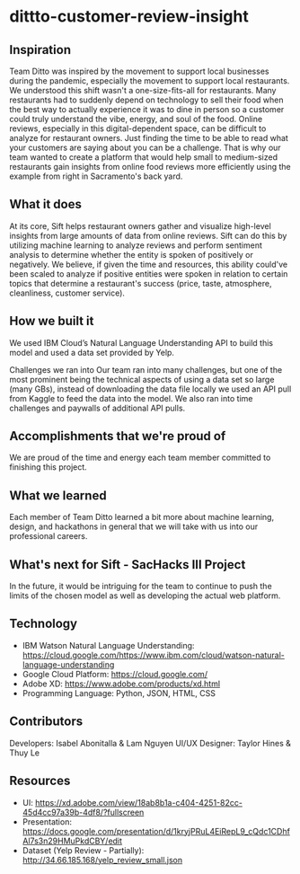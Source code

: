 # dittto-customer-review-insight

## Inspiration
Team Ditto was inspired by the movement to support local businesses during the pandemic, especially the movement to support local restaurants. We understood this shift wasn't a one-size-fits-all for restaurants. Many restaurants had to suddenly depend on technology to sell their food when the best way to actually experience it was to dine in person so a customer could truly understand the vibe, energy, and soul of the food. Online reviews, especially in this digital-dependent space, can be difficult to analyze for restaurant owners. Just finding the time to be able to read what your customers are saying about you can be a challenge. That is why our team wanted to create a platform that would help small to medium-sized restaurants gain insights from online food reviews more efficiently using the example from right in Sacramento's back yard.

## What it does
At its core, Sift helps restaurant owners gather and visualize high-level insights from large amounts of data from online reviews. Sift can do this by utilizing machine learning to analyze reviews and perform sentiment analysis to determine whether the entity is spoken of positively or negatively. We believe, if given the time and resources, this ability could've been scaled to analyze if positive entities were spoken in relation to certain topics that determine a restaurant's success (price, taste, atmosphere, cleanliness, customer service).

## How we built it
We used IBM Cloud’s Natural Language Understanding API to build this model and used a data set provided by Yelp.

Challenges we ran into
Our team ran into many challenges, but one of the most prominent being the technical aspects of using a data set so large (many GBs), instead of downloading the data file locally we used an API pull from Kaggle to feed the data into the model. We also ran into time challenges and paywalls of additional API pulls.

## Accomplishments that we're proud of
We are proud of the time and energy each team member committed to finishing this project.

## What we learned
Each member of Team Ditto learned a bit more about machine learning, design, and hackathons in general that we will take with us into our professional careers.

## What's next for Sift - SacHacks III Project
In the future, it would be intriguing for the team to continue to push the limits of the chosen model as well as developing the actual web platform.

## Technology
- IBM Watson Natural Language Understanding: https://cloud.google.com/https://www.ibm.com/cloud/watson-natural-language-understanding
- Google Cloud Platform: https://cloud.google.com/
- Adobe XD: https://www.adobe.com/products/xd.html 
- Programming Language: Python, JSON, HTML, CSS 

## Contributors
Developers: Isabel Abonitalla & Lam Nguyen
UI/UX Designer: Taylor Hines & Thuy Le

## Resources
- UI: https://xd.adobe.com/view/18ab8b1a-c404-4251-82cc-45d4cc97a39b-4df8/?fullscreen
- Presentation: https://docs.google.com/presentation/d/1kryjPRuL4EiRepL9_cQdc1CDhfAl7s3n29HMuPkdCBY/edit
- Dataset (Yelp Review - Partially): http://34.66.185.168/yelp_review_small.json
